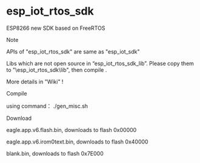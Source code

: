esp_iot_rtos_sdk
================

ESP8266 new SDK based on FreeRTOS


Note

APIs of "esp_iot_rtos_sdk" are same as "esp_iot_sdk"

Libs which are not open source in “esp_iot_rtos_sdk_lib”. Please copy them to "\esp_iot_rtos_sdk\lib", then compile .

More details in "Wiki" !


Compile

using command： ./gen_misc.sh


Download

eagle.app.v6.flash.bin, downloads to flash 0x00000

eagle.app.v6.irom0text.bin, downloads to flash 0x40000

blank.bin, downloads to flash 0x7E000
